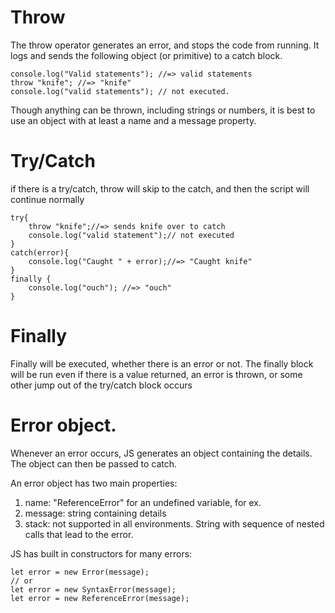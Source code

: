 # Throw
The throw operator generates an error, and stops the code from running. It logs and sends the following object (or primitive) to a catch block.

```
console.log("Valid statements"); //=> valid statements
throw "knife"; //=> "knife"
console.log("valid statements"); // not executed.
```
Though anything can be thrown, including strings or numbers, it is best to use an object with at least a name and a message property.

# Try/Catch
if there is a try/catch, throw will skip to the catch, and then the script will continue normally

```
try{
    throw "knife";//=> sends knife over to catch
    console.log("valid statement");// not executed
}
catch(error){
    console.log("Caught " + error);//=> "Caught knife"
}
finally {
    console.log("ouch"); //=> "ouch"
}
```
# Finally
Finally will be executed, whether there is an error or not.
The finally block will be run even if there is a value returned, an error is thrown, or some other jump out of the try/catch block occurs

# Error object.
Whenever an error occurs, JS generates an object containing the details. The object can then be passed to catch.

An error object has two main properties:
1. name: "ReferenceError" for an undefined variable, for ex.
2. message: string containing details
3. stack: not supported in all environments. String with sequence of nested calls that lead to the error.

JS has built in constructors for many errors:
```
let error = new Error(message);
// or
let error = new SyntaxError(message);
let error = new ReferenceError(message);
```